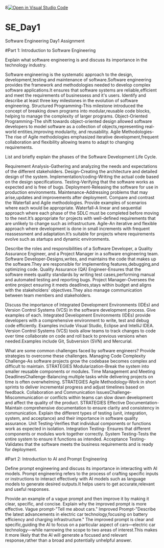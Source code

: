 8[![Open in Visual Studio Code](https://classroom.github.com/assets/open-in-vscode-2e0aaae1b6195c2367325f4f02e2d04e9abb55f0b24a779b69b11b9e10269abc.svg)](https://classroom.github.com/online_ide?assignment_repo_id=15562211&assignment_repo_type=AssignmentRepo)
# SE_Day1
Software Engineering Day1 Assignment

#Part 1: Introduction to Software Engineering

Explain what software engineering is and discuss its importance in the technology industry.

Software engineering is the systematic approach to the design, development,testing and maintenance of software.Software engineering provides the framework and methodologies needed to develop complex software applications.It ensures that software systems are reliable,efficient and meet the requirements of businessess and it's users.
Identify and describe at least three key milestones in the evolution of software engineering.
Structured Programming-This milestone introduced the concept of breaking down programs into modular,reusable code blocks, helping to manage the complexity of larger programs.
Object-Oriented Programming-The shift towards object-oriented design allowed software developers to model software as a collection of objects,representing real-world entities,improving modularity, and reusability.
Agile Methodologies-The rise of Agile methodologies emphasized iterative development,frequent collaboration and flexibility allowing teams to adapt to changing requirements.

List and briefly explain the phases of the Software Development Life Cycle.

Requirement Analysis-Gathering and analyzing the needs and expectations of the different stakeholders.
Design-Creating the architecture and detailed design of the system.
Implementation/coding-Writing the actual code based on the design specifications.
Testing-Verifying that the software works as expected and is free of bugs.
Deployment-Releasing the software for use in production environments.
Maintenance-Addressing problems that may arise,updates and improvements after deployment.
Compare and contrast the Waterfall and Agile methodologies. Provide examples of scenarios where each would be appropriate.
Waterfall-A linear and sequential approach where each phase of the SDLC must be completed before moving to the next.It’s appropriate for projects with well-defined requirements that are unlikely to change such as infrastructure.
Agile-An iterative and flexible approach where development is done in small increments with frequent reassessment and adaptation.It’s suitable for projects where requirements evolve such as startups and dynamic environments.

Describe the roles and responsibilities of a Software Developer, a Quality Assurance Engineer, and a Project Manager in a software engineering team.
Software Developer-Designs,writes, and maintains the code that makes up the software.They are responsible for implementing features,debugging,and optimizing code.
Quality Assurance (QA) Engineer-Ensures that the software meets quality standards by writing test cases,performing manual and automated testing and reporting bugs.
Project Manager-Oversees the entire project ensuring it meets deadlines,stays within budget and aligns with the stakeholders' objectives.They also manage communication between team members and stakeholders.

Discuss the importance of Integrated Development Environments (IDEs) and Version Control Systems (VCS) in the software development process. Give examples of each.
Integrated Development Environments (IDEs) provide developers with a comprehensive environment to write, test and debug code efficiently. Examples include Visual Studio, Eclipse and IntelliJ IDEA.
Version Control Systems (VCS) tools allow teams to track changes to code over time collaborate on code and roll back to previous versions when needed.Examples include Git, Subversion (SVN) and Mercurial.

What are some common challenges faced by software engineers? Provide strategies to overcome these challenges.
Managing Code Complexity Challenge-As software projects grow the codebase becomes complex and difficult to maintain.
STRATEGIES
Modularization-Break the system into smaller reusable components or modules.
Time Management and Meeting DeadlinesChallenge-Balancing multiple tasks while delivering projects on time is often overwhelming.
STRATEGIES
Agile Methodology-Work in short sprints to deliver incremental progress and adjust timelines based on feedback.
Collaboration and Communication IssuesChallenge-Miscommunication or conflicts within teams can slow down development and affect the quality of the product.
STRATEGIES
Effective Documentation- Maintain comprehensive documentation to ensure clarity and consistency in communication.
Explain the different types of testing (unit, integration, system, and acceptance) and their importance in software quality assurance.
Unit Testing-Verifies that individual components or functions work as expected in isolation.
Integration Testing- Ensures that different components or modules work together correctly.
System Testing-Tests the entire system to ensure it functions as intended.
Acceptance Testing-Validates that the software meets the business requirements and is ready for deployment.

#Part 2: Introduction to AI and Prompt Engineering


Define prompt engineering and discuss its importance in interacting with AI models.
Prompt engineering refers to the process of crafting specific inputs or instructions to interact effectively with AI models such as language models to generate desired outputs.It helps users to get accurate,relevant and useful responses.

Provide an example of a vague prompt and then improve it by making it clear, specific, and concise. Explain why the improved prompt is more effective.
Vague prompt-"Tell me about cars."
Improved Prompt-"Describe the latest advancements in electric car technology,focusing on battery efficiency and charging infrastructure."
The improved prompt is clear and specific,guiding the AI to focus on a particular aspect of cars—electric car technology—while narrowing the scope to two areas of interest.This makes it more likely that the AI will generate a focused and relevant response,rather than a broad and potentially unhelpful answer.
